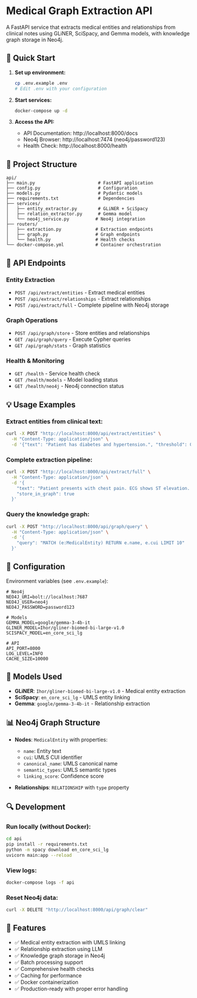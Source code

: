 # Medical Graph Extraction API

A FastAPI service that extracts medical entities and relationships from clinical notes using GLiNER, SciSpacy, and Gemma models, with knowledge graph storage in Neo4j.

## 🚀 Quick Start

1. **Set up environment:**
   ```bash
   cp .env.example .env
   # Edit .env with your configuration
   ```

2. **Start services:**
   ```bash
   docker-compose up -d
   ```

3. **Access the API:**
   - API Documentation: http://localhost:8000/docs
   - Neo4j Browser: http://localhost:7474 (neo4j/password123)
   - Health Check: http://localhost:8000/health

## 📁 Project Structure

```
api/
├── main.py                        # FastAPI application
├── config.py                      # Configuration
├── models.py                      # Pydantic models
├── requirements.txt               # Dependencies
├── services/
│   ├── entity_extractor.py        # GLiNER + SciSpacy
│   ├── relation_extractor.py      # Gemma model
│   └── neo4j_service.py          # Neo4j integration
├── routers/
│   ├── extraction.py             # Extraction endpoints
│   ├── graph.py                  # Graph endpoints
│   └── health.py                 # Health checks
└── docker-compose.yml            # Container orchestration
```

## 🔗 API Endpoints

### Entity Extraction
- `POST /api/extract/entities` - Extract medical entities
- `POST /api/extract/relationships` - Extract relationships
- `POST /api/extract/full` - Complete pipeline with Neo4j storage

### Graph Operations
- `POST /api/graph/store` - Store entities and relationships
- `GET /api/graph/query` - Execute Cypher queries
- `GET /api/graph/stats` - Graph statistics

### Health & Monitoring
- `GET /health` - Service health check
- `GET /health/models` - Model loading status
- `GET /health/neo4j` - Neo4j connection status

## 💡 Usage Examples

### Extract entities from clinical text:
```bash
curl -X POST "http://localhost:8000/api/extract/entities" \
  -H "Content-Type: application/json" \
  -d '{"text": "Patient has diabetes and hypertension.", "threshold": 0.5}'
```

### Complete extraction pipeline:
```bash
curl -X POST "http://localhost:8000/api/extract/full" \
  -H "Content-Type: application/json" \
  -d '{
    "text": "Patient presents with chest pain. ECG shows ST elevation. Administered aspirin and transferred to cathlab.",
    "store_in_graph": true
  }'
```

### Query the knowledge graph:
```bash
curl -X POST "http://localhost:8000/api/graph/query" \
  -H "Content-Type: application/json" \
  -d '{
    "query": "MATCH (e:MedicalEntity) RETURN e.name, e.cui LIMIT 10"
  }'
```

## 🔧 Configuration

Environment variables (see `.env.example`):

```env
# Neo4j
NEO4J_URI=bolt://localhost:7687
NEO4J_USER=neo4j
NEO4J_PASSWORD=password123

# Models
GEMMA_MODEL=google/gemma-3-4b-it
GLINER_MODEL=Ihor/gliner-biomed-bi-large-v1.0
SCISPACY_MODEL=en_core_sci_lg

# API
API_PORT=8000
LOG_LEVEL=INFO
CACHE_SIZE=10000
```

## 🏥 Models Used

- **GLiNER**: `Ihor/gliner-biomed-bi-large-v1.0` - Medical entity extraction
- **SciSpacy**: `en_core_sci_lg` - UMLS entity linking
- **Gemma**: `google/gemma-3-4b-it` - Relationship extraction

## 📊 Neo4j Graph Structure

- **Nodes**: `MedicalEntity` with properties:
  - `name`: Entity text
  - `cui`: UMLS CUI identifier
  - `canonical_name`: UMLS canonical name
  - `semantic_types`: UMLS semantic types
  - `linking_score`: Confidence score

- **Relationships**: `RELATIONSHIP` with `type` property

## 🔍 Development

### Run locally (without Docker):
```bash
cd api
pip install -r requirements.txt
python -m spacy download en_core_sci_lg
uvicorn main:app --reload
```

### View logs:
```bash
docker-compose logs -f api
```

### Reset Neo4j data:
```bash
curl -X DELETE "http://localhost:8000/api/graph/clear"
```

## 🎯 Features

- ✅ Medical entity extraction with UMLS linking
- ✅ Relationship extraction using LLM
- ✅ Knowledge graph storage in Neo4j
- ✅ Batch processing support
- ✅ Comprehensive health checks
- ✅ Caching for performance
- ✅ Docker containerization
- ✅ Production-ready with proper error handling